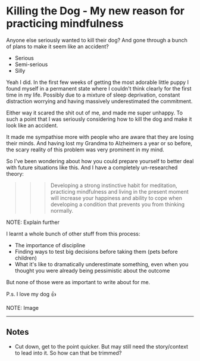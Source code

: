 # Killing the Dog - My new reason for practicing mindfulness

Anyone else seriously wanted to kill their dog? And gone through a bunch of plans to make it seem like an accident?

- Serious
- Semi-serious
- Silly

Yeah I did. In the first few weeks of getting the most adorable little puppy I found myself in a permanent state where I couldn't think clearly for the first time in my life. Possibly due to a mixture of sleep deprivation, constant distraction worrying and having massively underestimated the commitment.

Either way it scared the shit out of me, and made me super unhappy. To such a point that I was seriously considering how to kill the dog and make it look like an accident.

It made me sympathise more with people who are aware that they are losing their minds. And having lost my Grandma to Alzheimers a year or so before, the scary reality of this problem was very prominent in my mind.

So I've been wondering about how you could prepare yourself to better deal with future situations like this. And I have a completely un-researched theory:

>>> Developing a strong instinctive habit for meditation, practicing mindfulness and living in the present moment will  increase your happiness and ability to cope when developing a condition that prevents you from thinking normally.

NOTE: Explain further

I learnt a whole bunch of other stuff from this process:

- The importance of discipline
- Finding ways to test big decisions before taking them (pets before children)
- What it's like to dramatically underestimate something, even when you thought you were already being pessimistic about the outcome

But none of those were as important to write about for me.

P.s. I love my dog 👍

NOTE: Image

---

## Notes

- Cut down, get to the point quicker. But may still need the story/context to lead into it. So how can that be trimmed?
